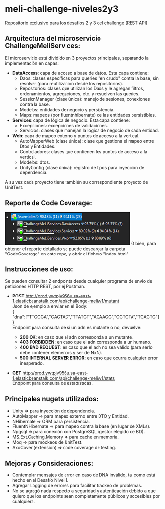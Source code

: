 # meli-challenge-niveles2y3
Repositorio exclusivo para los desafios 2 y 3 del challenge (REST API)

## Arquitectura del microservicio ChallengeMeliServices:
El microservicio está dividido en 3 proyectos principales, separando la implementación en capas:
- __DataAccess__: capa de acceso a base de datos. Esta capa contiene:
    - Daos: clases específicas para queries "en crudo" contra la base, sin resolver (para reutilizacion desde los repositorios).
	- Repositorios: clases que utilizan los Daos y le agregan filtros, ordenamientos, agregaciones, etc. y resuelven las queries.
	- SessionManager (clase única): manejo de sesiones, conexiones contra la base.
	- Modelos: entidades de negocio y persistencia.
	- Maps: mapeos (por fluentnhibernate) de las entidades persistibles.
- __Services__: capa de lógica de negocio. Esta capa contiene:
	- Excepciones: excepciones de validaciones.
	- Servicios: clases que manejan la lógica de negocio de cada entidad.
- __Web__: capa de mapeo externo y puntos de acceso a la vertical.
    - AutoMapperWeb (clase única): clase que gestiona el mapeo entre Dtos y Entidades.
	- Controladores: clases que contienen los puntos de acceso a la vertical.
	- Modelos: dtos.
	- UnityConfig (clase única): registro de tipos para inyección de dependencia.
	
A su vez cada proyecto tiene también su correspondiente proyecto de UnitTest.

## Reporte de Code Coverage:
![Code Coverage](CodeCoverage/coverage.png)
O bien, para obtener el reporte detallado se puede descargar la carpeta "CodeCoverage" en este repo, y abrir el fichero "index.html"


## Instrucciones de uso:
Se pueden consultar 2 endpoints desde cualquier programa de envio de peticiones HTTP REST, por ej Postman.

- __POST__ http://prod.ywtpjv956u.sa-east-1.elasticbeanstalk.com/api/challenge-meli/v1/mutant <br />
Json de ejemplo a enviar en el Body: <br />
{ <br />
"dna":["TTGCGA","CAGTAC","TTATGT","AGAAGG","CCTCTA","TCACTG"] <br />
} <br />
Endpoint para consulta de si un adn es mutante o no, devuelve:
    - __200 OK__: en caso que el adn corresponda a un mutante.
    - __403 FORBIDDEN__: en caso que el adn corresponda a un humano.
    - __400 BAD REQUEST__: en caso que el adn no sea válido (para serlo debe contener elementos y ser de NxN).
    - __500 INTERNAL SERVER ERROR__: en caso que ocurra cualquier error inesperado.

- __GET__ http://prod.ywtpjv956u.sa-east-1.elasticbeanstalk.com/api/challenge-meli/v1/stats <br />
    Endpoint para consulta de estadísticas.

## Principales nugets utilizados:
- Unity => para inyección de dependencia.
- AutoMapper => para mapeo externo entre DTO y Entidad.
- NHibernate => ORM para persistencia.
- FluentNHibernate => para mapeo contra la base (en lugar de XMLs).
- Npgsql => para conexión con PostgreSQL (gestor elegido de BD).
- MS.Ext.Caching.Memory => para cache en memoria.
- Moq => para mockeos de UnitTest.
- AxoCover (extension) => code coverage de testing.

## Mejoras y Consideraciones:
- Contemplar mensajes de error en caso de DNA inválido, tal como está hecho en el Desafío Nivel 1.
- Agregar Logging de errores para facilitar trackeo de problemas.
- No se agregó nada respecto a seguridad y autenticación debido a que quiero que los endpoints sean completamente públicos y accesibles por cualquiera.